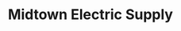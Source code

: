 ---
title: "Midtown Electric Supply"
url: /long-island-city/midtown-electric-supply/
shop: Elektrisch
---